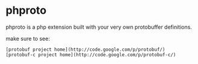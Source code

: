 phproto
=======

phproto is a php extension built with your very own protobuffer definitions.

make sure to see:

    [protobuf project home](http://code.google.com/p/protobuf/)
    [protobuf-c project home](http://code.google.com/p/protobuf-c/)

